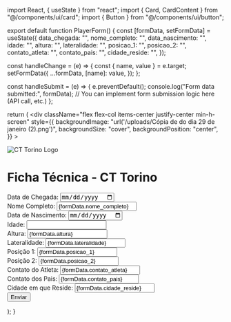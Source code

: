 import React, { useState } from "react";
import { Card, CardContent } from "@/components/ui/card";
import { Button } from "@/components/ui/button";

export default function PlayerForm() {
  const [formData, setFormData] = useState({
    data_chegada: "",
    nome_completo: "",
    data_nascimento: "",
    idade: "",
    altura: "",
    lateralidade: "",
    posicao_1: "",
    posicao_2: "",
    contato_atleta: "",
    contato_pais: "",
    cidade_reside: "",
  });

  const handleChange = (e) => {
    const { name, value } = e.target;
    setFormData({
      ...formData,
      [name]: value,
    });
  };

  const handleSubmit = (e) => {
    e.preventDefault();
    console.log("Form data submitted:", formData);
    // You can implement form submission logic here (API call, etc.)
  };

  return (
    <div
      className="flex flex-col items-center justify-center min-h-screen"
      style={{
        backgroundImage: "url('/uploads/Cópia de do dia 29 de janeiro (2).png')",
        backgroundSize: "cover",
        backgroundPosition: "center",
      }}
    >
      <Card className="w-full max-w-3xl shadow-xl border border-gray-300 bg-opacity-90 backdrop-blur-md">
        <CardContent>
          <div className="flex justify-center mb-6">
            <img src="/logo-torino.png" alt="CT Torino Logo" className="h-16" />
          </div>
          <h1 className="text-2xl font-bold text-center text-green-700 mb-6">
            Ficha Técnica - CT Torino
          </h1>
          <form className="space-y-4" onSubmit={handleSubmit}>
            <div className="grid grid-cols-1 md:grid-cols-2 gap-4">
              <div className="bg-red-900 p-2 rounded">
                <label htmlFor="data_chegada" className="block font-medium text-white font-sans">
                  Data de Chegada:
                </label>
                <input
                  type="date"
                  id="data_chegada"
                  name="data_chegada"
                  value={formData.data_chegada}
                  onChange={handleChange}
                  className="w-full border border-gray-300 rounded-lg p-2"
                  required
                />
              </div>
              <div className="bg-red-900 p-2 rounded">
                <label htmlFor="nome_completo" className="block font-medium text-white font-sans">
                  Nome Completo:
                </label>
                <input
                  type="text"
                  id="nome_completo"
                  name="nome_completo"
                  value={formData.nome_completo}
                  onChange={handleChange}
                  className="w-full border border-gray-300 rounded-lg p-2"
                  required
                />
              </div>
              <div className="bg-red-900 p-2 rounded">
                <label htmlFor="data_nascimento" className="block font-medium text-white font-sans">
                  Data de Nascimento:
                </label>
                <input
                  type="date"
                  id="data_nascimento"
                  name="data_nascimento"
                  value={formData.data_nascimento}
                  onChange={handleChange}
                  className="w-full border border-gray-300 rounded-lg p-2"
                  required
                />
              </div>
              <div className="bg-red-900 p-2 rounded">
                <label htmlFor="idade" className="block font-medium text-white font-sans">
                  Idade:
                </label>
                <input
                  type="number"
                  id="idade"
                  name="idade"
                  value={formData.idade}
                  onChange={handleChange}
                  className="w-full border border-gray-300 rounded-lg p-2"
                  required
                />
              </div>
              <div className="bg-red-900 p-2 rounded">
                <label htmlFor="altura" className="block font-medium text-white font-sans">
                  Altura:
                </label>
                <input
                  type="text"
                  id="altura"
                  name="altura"
                  value={formData.altura}
                  onChange={handleChange}
                  className="w-full border border-gray-300 rounded-lg p-2"
                  required
                />
              </div>
              <div className="bg-red-900 p-2 rounded">
                <label htmlFor="lateralidade" className="block font-medium text-white font-sans">
                  Lateralidade:
                </label>
                <input
                  type="text"
                  id="lateralidade"
                  name="lateralidade"
                  value={formData.lateralidade}
                  onChange={handleChange}
                  className="w-full border border-gray-300 rounded-lg p-2"
                  required
                />
              </div>
              <div className="bg-red-900 p-2 rounded">
                <label htmlFor="posicao_1" className="block font-medium text-white font-sans">
                  Posição 1:
                </label>
                <input
                  type="text"
                  id="posicao_1"
                  name="posicao_1"
                  value={formData.posicao_1}
                  onChange={handleChange}
                  className="w-full border border-gray-300 rounded-lg p-2"
                  required
                />
              </div>
              <div className="bg-red-900 p-2 rounded">
                <label htmlFor="posicao_2" className="block font-medium text-white font-sans">
                  Posição 2:
                </label>
                <input
                  type="text"
                  id="posicao_2"
                  name="posicao_2"
                  value={formData.posicao_2}
                  onChange={handleChange}
                  className="w-full border border-gray-300 rounded-lg p-2"
                />
              </div>
              <div className="bg-red-900 p-2 rounded">
                <label htmlFor="contato_atleta" className="block font-medium text-white font-sans">
                  Contato do Atleta:
                </label>
                <input
                  type="text"
                  id="contato_atleta"
                  name="contato_atleta"
                  value={formData.contato_atleta}
                  onChange={handleChange}
                  className="w-full border border-gray-300 rounded-lg p-2"
                  required
                />
              </div>
              <div className="bg-red-900 p-2 rounded">
                <label htmlFor="contato_pais" className="block font-medium text-white font-sans">
                  Contato dos Pais:
                </label>
                <input
                  type="text"
                  id="contato_pais"
                  name="contato_pais"
                  value={formData.contato_pais}
                  onChange={handleChange}
                  className="w-full border border-gray-300 rounded-lg p-2"
                  required
                />
              </div>
              <div className="bg-red-900 p-2 rounded">
                <label htmlFor="cidade_reside" className="block font-medium text-white font-sans">
                  Cidade em que Reside:
                </label>
                <input
                  type="text"
                  id="cidade_reside"
                  name="cidade_reside"
                  value={formData.cidade_reside}
                  onChange={handleChange}
                  className="w-full border border-gray-300 rounded-lg p-2"
                  required
                />
              </div>
            </div>
            <div className="flex justify-center mt-6">
              <Button type="submit" className="bg-green-700 text-white px-6 py-2 rounded">
                Enviar
              </Button>
            </div>
          </form>
        </CardContent>
      </Card>
    </div>
  );
}
